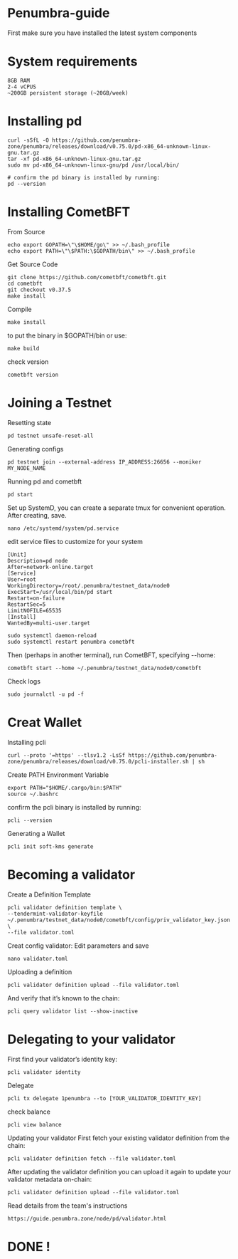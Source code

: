 # Penumbra-guide

First make sure you have installed the latest system components

# System requirements

    8GB RAM
    2-4 vCPUS
    ~200GB persistent storage (~20GB/week)

# Installing pd 

    curl -sSfL -O https://github.com/penumbra-zone/penumbra/releases/download/v0.75.0/pd-x86_64-unknown-linux-gnu.tar.gz
    tar -xf pd-x86_64-unknown-linux-gnu.tar.gz
    sudo mv pd-x86_64-unknown-linux-gnu/pd /usr/local/bin/

    # confirm the pd binary is installed by running:
    pd --version

# Installing CometBFT    

From Source

    echo export GOPATH=\"\$HOME/go\" >> ~/.bash_profile
    echo export PATH=\"\$PATH:\$GOPATH/bin\" >> ~/.bash_profile

Get Source Code

    git clone https://github.com/cometbft/cometbft.git
    cd cometbft
    git checkout v0.37.5
    make install

Compile

    make install

to put the binary in $GOPATH/bin or use:

    make build

check version

    cometbft version

# Joining a Testnet   

Resetting state

    pd testnet unsafe-reset-all

Generating configs

    pd testnet join --external-address IP_ADDRESS:26656 --moniker MY_NODE_NAME

Running pd and cometbft

    pd start

Set up SystemD, you can create a separate tmux for convenient operation. After creating, save.

    nano /etc/systemd/system/pd.service

edit service files to customize for your system


    [Unit]
    Description=pd node
    After=network-online.target
    [Service]
    User=root
    WorkingDirectory=/root/.penumbra/testnet_data/node0
    ExecStart=/usr/local/bin/pd start
    Restart=on-failure
    RestartSec=5
    LimitNOFILE=65535
    [Install]
    WantedBy=multi-user.target
    
    sudo systemctl daemon-reload
    sudo systemctl restart penumbra cometbft


Then (perhaps in another terminal), run CometBFT, specifying --home:

    cometbft start --home ~/.penumbra/testnet_data/node0/cometbft

Check logs

    sudo journalctl -u pd -f

# Creat Wallet 

Installing pcli

    curl --proto '=https' --tlsv1.2 -LsSf https://github.com/penumbra-zone/penumbra/releases/download/v0.75.0/pcli-installer.sh | sh

Create PATH Environment Variable

    export PATH="$HOME/.cargo/bin:$PATH"
    source ~/.bashrc

confirm the pcli binary is installed by running:

    pcli --version

Generating a Wallet

    pcli init soft-kms generate

# Becoming a validator

Create a Definition Template

    pcli validator definition template \
    --tendermint-validator-keyfile ~/.penumbra/testnet_data/node0/cometbft/config/priv_validator_key.json \
    --file validator.toml

Creat config validator: Edit parameters and save

    nano validator.toml

Uploading a definition

    pcli validator definition upload --file validator.toml

And verify that it’s known to the chain:

    pcli query validator list --show-inactive

# Delegating to your validator

First find your validator’s identity key:  

    pcli validator identity

Delegate 

    pcli tx delegate 1penumbra --to [YOUR_VALIDATOR_IDENTITY_KEY]

check balance

    pcli view balance

Updating your validator
First fetch your existing validator definition from the chain:

    pcli validator definition fetch --file validator.toml

After updating the validator definition you can upload it again to update your validator metadata on-chain:

    pcli validator definition upload --file validator.toml

Read details from the team's instructions

    https://guide.penumbra.zone/node/pd/validator.html

# DONE !        
        
